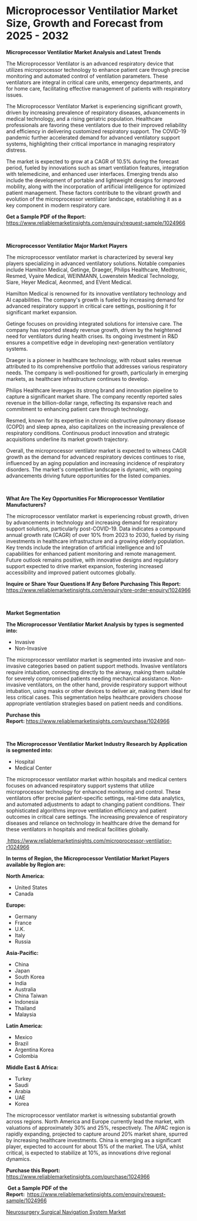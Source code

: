 <p><h1>Microprocessor Ventilatior Market Size, Growth and Forecast from 2025 - 2032</h1></p><p><strong>Microprocessor Ventilatior Market Analysis and Latest Trends</strong></p>
<p><p>The Microprocessor Ventilator is an advanced respiratory device that utilizes microprocessor technology to enhance patient care through precise monitoring and automated control of ventilation parameters. These ventilators are integral in critical care units, emergency departments, and for home care, facilitating effective management of patients with respiratory issues.</p><p>The Microprocessor Ventilator Market is experiencing significant growth, driven by increasing prevalence of respiratory diseases, advancements in medical technology, and a rising geriatric population. Healthcare professionals are favoring these ventilators due to their improved reliability and efficiency in delivering customized respiratory support. The COVID-19 pandemic further accelerated demand for advanced ventilatory support systems, highlighting their critical importance in managing respiratory distress.</p><p>The market is expected to grow at a CAGR of 10.5% during the forecast period, fueled by innovations such as smart ventilation features, integration with telemedicine, and enhanced user interfaces. Emerging trends also include the development of portable and lightweight designs for improved mobility, along with the incorporation of artificial intelligence for optimized patient management. These factors contribute to the vibrant growth and evolution of the microprocessor ventilator landscape, establishing it as a key component in modern respiratory care.</p></p>
<p><strong>Get a Sample PDF of the Report:&nbsp;</strong> <a href="https://www.reliablemarketinsights.com/enquiry/request-sample/1024966?utm_campaign=3014&utm_medium=2&utm_source=Github&utm_content=ia&utm_term=08032025&utm_id=microprocessor-ventilatior">https://www.reliablemarketinsights.com/enquiry/request-sample/1024966</a></p>
<p>&nbsp;</p>
<p><strong>Microprocessor Ventilatior Major Market Players</strong></p>
<p><p>The microprocessor ventilator market is characterized by several key players specializing in advanced ventilatory solutions. Notable companies include Hamilton Medical, Getinge, Draeger, Philips Healthcare, Medtronic, Resmed, Vyaire Medical, WEINMANN, Lowenstein Medical Technology, Siare, Heyer Medical, Aeonmed, and EVent Medical.</p><p>Hamilton Medical is renowned for its innovative ventilatory technology and AI capabilities. The company's growth is fueled by increasing demand for advanced respiratory support in critical care settings, positioning it for significant market expansion.</p><p>Getinge focuses on providing integrated solutions for intensive care. The company has reported steady revenue growth, driven by the heightened need for ventilators during health crises. Its ongoing investment in R&D ensures a competitive edge in developing next-generation ventilatory systems.</p><p>Draeger is a pioneer in healthcare technology, with robust sales revenue attributed to its comprehensive portfolio that addresses various respiratory needs. The company is well-positioned for growth, particularly in emerging markets, as healthcare infrastructure continues to develop.</p><p>Philips Healthcare leverages its strong brand and innovation pipeline to capture a significant market share. The company recently reported sales revenue in the billion-dollar range, reflecting its expansive reach and commitment to enhancing patient care through technology.</p><p>Resmed, known for its expertise in chronic obstructive pulmonary disease (COPD) and sleep apnea, also capitalizes on the increasing prevalence of respiratory conditions. Continuous product innovation and strategic acquisitions underline its market growth trajectory.</p><p>Overall, the microprocessor ventilator market is expected to witness CAGR growth as the demand for advanced respiratory devices continues to rise, influenced by an aging population and increasing incidence of respiratory disorders. The market's competitive landscape is dynamic, with ongoing advancements driving future opportunities for the listed companies.</p></p>
<p>&nbsp;</p>
<p><strong>What Are The Key Opportunities For Microprocessor Ventilatior Manufacturers?</strong></p>
<p><p>The microprocessor ventilator market is experiencing robust growth, driven by advancements in technology and increasing demand for respiratory support solutions, particularly post-COVID-19. Data indicates a compound annual growth rate (CAGR) of over 10% from 2023 to 2030, fueled by rising investments in healthcare infrastructure and a growing elderly population. Key trends include the integration of artificial intelligence and IoT capabilities for enhanced patient monitoring and remote management. Future outlook remains positive, with innovative designs and regulatory support expected to drive market expansion, fostering increased accessibility and improved patient outcomes globally.</p></p>
<p><strong>Inquire or Share Your Questions If Any Before Purchasing This Report:</strong> <a href="https://www.reliablemarketinsights.com/enquiry/pre-order-enquiry/1024966?utm_campaign=3014&utm_medium=2&utm_source=Github&utm_content=ia&utm_term=08032025&utm_id=microprocessor-ventilatior">https://www.reliablemarketinsights.com/enquiry/pre-order-enquiry/1024966</a></p>
<p>&nbsp;</p>
<p><strong>Market Segmentation</strong></p>
<p><strong>The Microprocessor Ventilatior Market Analysis by types is segmented into:</strong></p>
<p><ul><li>Invasive</li><li>Non-Invasive</li></ul></p>
<p><p>The microprocessor ventilator market is segmented into invasive and non-invasive categories based on patient support methods. Invasive ventilators require intubation, connecting directly to the airway, making them suitable for severely compromised patients needing mechanical assistance. Non-invasive ventilators, on the other hand, provide respiratory support without intubation, using masks or other devices to deliver air, making them ideal for less critical cases. This segmentation helps healthcare providers choose appropriate ventilation strategies based on patient needs and conditions.</p></p>
<p><strong>Purchase this Report:&nbsp;</strong><a href="https://www.reliablemarketinsights.com/purchase/1024966?utm_campaign=3014&utm_medium=2&utm_source=Github&utm_content=ia&utm_term=08032025&utm_id=microprocessor-ventilatior">https://www.reliablemarketinsights.com/purchase/1024966</a></p>
<p>&nbsp;</p>
<p><strong>The Microprocessor Ventilatior Market Industry Research by Application is segmented into:</strong></p>
<p><ul><li>Hospital</li><li>Medical Center</li></ul></p>
<p><p>The microprocessor ventilator market within hospitals and medical centers focuses on advanced respiratory support systems that utilize microprocessor technology for enhanced monitoring and control. These ventilators offer precise patient-specific settings, real-time data analytics, and automated adjustments to adapt to changing patient conditions. Their sophisticated algorithms improve ventilation efficiency and patient outcomes in critical care settings. The increasing prevalence of respiratory diseases and reliance on technology in healthcare drive the demand for these ventilators in hospitals and medical facilities globally.</p></p>
<p><a href="https://www.reliablemarketinsights.com/microprocessor-ventilatior-r1024966?utm_campaign=3014&utm_medium=2&utm_source=Github&utm_content=ia&utm_term=08032025&utm_id=microprocessor-ventilatior">&nbsp;https://www.reliablemarketinsights.com/microprocessor-ventilatior-r1024966</a></p>
<p><strong>In terms of Region, the Microprocessor Ventilatior Market Players available by Region are:</strong></p>
<p>
    <p> <strong> North America: </strong>
        <ul>
            <li>United States</li>
            <li>Canada</li>
        </ul>
        </p> 
    <p> <strong> Europe: </strong>
        <ul>
            <li>Germany</li>
            <li>France</li>
            <li>U.K.</li>
            <li>Italy</li>
            <li>Russia</li>
        </ul>
        </p> 
    <p> <strong> Asia-Pacific: </strong>
        <ul>
            <li>China</li>
            <li>Japan</li>
            <li>South Korea</li>
            <li>India</li>
            <li>Australia</li>
            <li>China Taiwan</li>
            <li>Indonesia</li>
            <li>Thailand</li>
            <li>Malaysia</li>
        </ul>
        </p> 
    <p> <strong> Latin America: </strong>
        <ul>
            <li>Mexico</li>
            <li>Brazil</li>
            <li>Argentina Korea</li>
            <li>Colombia</li>
        </ul>
        </p> 
    <p> <strong> Middle East & Africa: </strong>
        <ul>
            <li>Turkey</li>
            <li>Saudi</li>
            <li>Arabia</li>
            <li>UAE</li>
            <li>Korea</li>
        </ul>
    </p>
    </p>
<p><p>The microprocessor ventilator market is witnessing substantial growth across regions. North America and Europe currently lead the market, with valuations of approximately 30% and 25%, respectively. The APAC region is rapidly expanding, projected to capture around 20% market share, spurred by increasing healthcare investments. China is emerging as a significant player, expected to account for about 15% of the market. The USA, whilst critical, is expected to stabilize at 10%, as innovations drive regional dynamics.</p></p>
<p><strong>Purchase this Report: </strong><a href="https://www.reliablemarketinsights.com/purchase/1024966?utm_campaign=3014&utm_medium=2&utm_source=Github&utm_content=ia&utm_term=08032025&utm_id=microprocessor-ventilatior">https://www.reliablemarketinsights.com/purchase/1024966</a></p>
<p>&nbsp;<strong>Get a Sample PDF of the Report:&nbsp;&nbsp;</strong><a href="https://www.reliablemarketinsights.com/enquiry/request-sample/1024966?utm_campaign=3014&utm_medium=2&utm_source=Github&utm_content=ia&utm_term=08032025&utm_id=microprocessor-ventilatior">https://www.reliablemarketinsights.com/enquiry/request-sample/1024966</a></p>
<p><strong></strong></p>
<p><p><a href="https://github.com/lalolatiot/Market-Research-Report-List-1/blob/main/neurosurgery-surgical-navigation-system-market.md?utm_campaign=3014&utm_medium=2&utm_source=Github&utm_content=ia&utm_term=08032025&utm_id=microprocessor-ventilatior">Neurosurgery Surgical Navigation System Market</a></p></p>